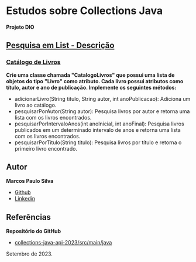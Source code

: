 # Estudos sobre Collections Java
**Projeto DIO**

## [Pesquisa em List - Descrição](https://github.com/cami-la/collections-java-api-2023/tree/master/src/main/java/list#pesquisa-em-list)
### [Catálogo de Livros](https://github.com/cami-la/collections-java-api-2023/tree/master/src/main/java/list#1-catálogo-de-livros)

**Crie uma classe chamada "CatalogoLivros" que possui uma lista de objetos do tipo "Livro" como atributo. Cada livro possui atributos como título, autor e ano de publicação. Implemente os seguintes métodos:**

- adicionarLivro(String titulo, String autor, int anoPublicacao): Adiciona um livro ao catálogo.
- pesquisarPorAutor(String autor): Pesquisa livros por autor e retorna uma lista com os livros encontrados.
- pesquisarPorIntervaloAnos(int anoInicial, int anoFinal): Pesquisa livros publicados em um determinado intervalo de anos e retorna uma lista com os livros encontrados.
- pesquisarPorTitulo(String titulo): Pesquisa livros por título e retorna o primeiro livro encontrado.


## Autor

**Marcos Paulo Silva**
- [Github](https://www.github.com/souomarcos)
- [Linkedin](https://www.github.com/souomarcos)

## Referências

**Repositório do GitHub**
- [collections-java-api-2023/src/main/java](https://github.com/cami-la/collections-java-api-2023/tree/master/src/main/java/list#1-catálogo-de-livros)

Setembro de 2023.